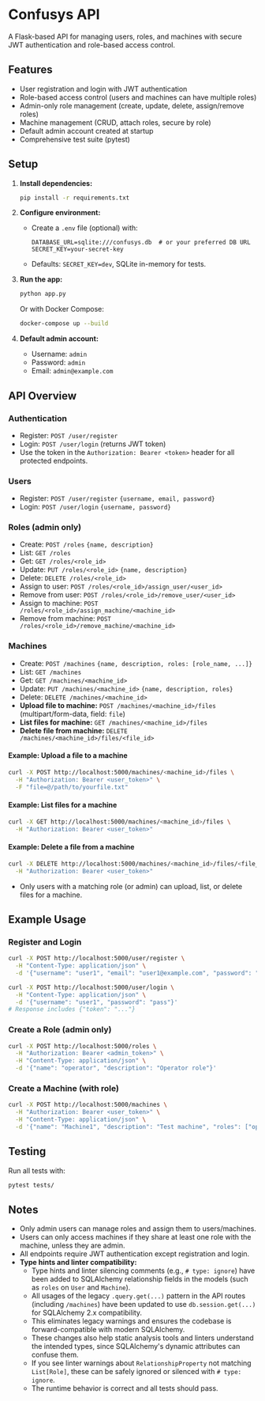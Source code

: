 # Confusys API

A Flask-based API for managing users, roles, and machines with secure JWT authentication and role-based access control.

## Features
- User registration and login with JWT authentication
- Role-based access control (users and machines can have multiple roles)
- Admin-only role management (create, update, delete, assign/remove roles)
- Machine management (CRUD, attach roles, secure by role)
- Default admin account created at startup
- Comprehensive test suite (pytest)

## Setup

1. **Install dependencies:**
   ```sh
   pip install -r requirements.txt
   ```

2. **Configure environment:**
   - Create a `.env` file (optional) with:
     ```
     DATABASE_URL=sqlite:///confusys.db  # or your preferred DB URL
     SECRET_KEY=your-secret-key
     ```
   - Defaults: `SECRET_KEY=dev`, SQLite in-memory for tests.

3. **Run the app:**
   ```sh
   python app.py
   ```
   Or with Docker Compose:
   ```sh
   docker-compose up --build
   ```

4. **Default admin account:**
   - Username: `admin`
   - Password: `admin`
   - Email: `admin@example.com`

## API Overview

### Authentication
- Register: `POST /user/register`
- Login: `POST /user/login` (returns JWT token)
- Use the token in the `Authorization: Bearer <token>` header for all protected endpoints.

### Users
- Register: `POST /user/register` `{username, email, password}`
- Login: `POST /user/login` `{username, password}`

### Roles (admin only)
- Create: `POST /roles` `{name, description}`
- List: `GET /roles`
- Get: `GET /roles/<role_id>`
- Update: `PUT /roles/<role_id>` `{name, description}`
- Delete: `DELETE /roles/<role_id>`
- Assign to user: `POST /roles/<role_id>/assign_user/<user_id>`
- Remove from user: `POST /roles/<role_id>/remove_user/<user_id>`
- Assign to machine: `POST /roles/<role_id>/assign_machine/<machine_id>`
- Remove from machine: `POST /roles/<role_id>/remove_machine/<machine_id>`

### Machines
- Create: `POST /machines` `{name, description, roles: [role_name, ...]}`
- List: `GET /machines`
- Get: `GET /machines/<machine_id>`
- Update: `PUT /machines/<machine_id>` `{name, description, roles}`
- Delete: `DELETE /machines/<machine_id>`
- **Upload file to machine:** `POST /machines/<machine_id>/files` (multipart/form-data, field: `file`)
- **List files for machine:** `GET /machines/<machine_id>/files`
- **Delete file from machine:** `DELETE /machines/<machine_id>/files/<file_id>`

#### Example: Upload a file to a machine
```sh
curl -X POST http://localhost:5000/machines/<machine_id>/files \
  -H "Authorization: Bearer <user_token>" \
  -F "file=@/path/to/yourfile.txt"
```

#### Example: List files for a machine
```sh
curl -X GET http://localhost:5000/machines/<machine_id>/files \
  -H "Authorization: Bearer <user_token>"
```

#### Example: Delete a file from a machine
```sh
curl -X DELETE http://localhost:5000/machines/<machine_id>/files/<file_id> \
  -H "Authorization: Bearer <user_token>"
```
- Only users with a matching role (or admin) can upload, list, or delete files for a machine.

## Example Usage

### Register and Login
```sh
curl -X POST http://localhost:5000/user/register \
  -H "Content-Type: application/json" \
  -d '{"username": "user1", "email": "user1@example.com", "password": "pass"}'

curl -X POST http://localhost:5000/user/login \
  -H "Content-Type: application/json" \
  -d '{"username": "user1", "password": "pass"}'
# Response includes {"token": "..."}
```

### Create a Role (admin only)
```sh
curl -X POST http://localhost:5000/roles \
  -H "Authorization: Bearer <admin_token>" \
  -H "Content-Type: application/json" \
  -d '{"name": "operator", "description": "Operator role"}'
```

### Create a Machine (with role)
```sh
curl -X POST http://localhost:5000/machines \
  -H "Authorization: Bearer <user_token>" \
  -H "Content-Type: application/json" \
  -d '{"name": "Machine1", "description": "Test machine", "roles": ["operator"]}'
```

## Testing
Run all tests with:
```sh
pytest tests/
```

## Notes
- Only admin users can manage roles and assign them to users/machines.
- Users can only access machines if they share at least one role with the machine, unless they are admin.
- All endpoints require JWT authentication except registration and login.
- **Type hints and linter compatibility:**
  - Type hints and linter silencing comments (e.g., `# type: ignore`) have been added to SQLAlchemy relationship fields in the models (such as `roles` on `User` and `Machine`).
  - All usages of the legacy `.query.get(...)` pattern in the API routes (including `/machines`) have been updated to use `db.session.get(...)` for SQLAlchemy 2.x compatibility.
  - This eliminates legacy warnings and ensures the codebase is forward-compatible with modern SQLAlchemy.
  - These changes also help static analysis tools and linters understand the intended types, since SQLAlchemy's dynamic attributes can confuse them.
  - If you see linter warnings about `RelationshipProperty` not matching `List[Role]`, these can be safely ignored or silenced with `# type: ignore`.
  - The runtime behavior is correct and all tests should pass.